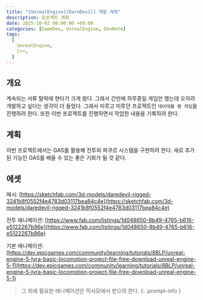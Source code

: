 ```yaml
---
title: "[UnrealEngine][DareDevil] 개발 계획"
description: 프로젝트 계획
date: 2025-10-02 00:00:00 +09:00
categories: [GameDev, UnrealEngine, DevNote]
tags:
  [
    UnrealEngine,
    C++,
  ]
---
```


<!-- ![](/assets/img/post/Daredevil/Daredevil.png){: width="600" height="400" } -->

## 개요
계속되는 서류 탈락에 현타가 크게 왔다. 그래서 간만에 하루종일 게임만 했는데 오히려 개발하고 싶다는 생각이 더 들었다. 그래서 미루고 미루던 프로젝트인 `데이데블 팬 게임`을 진행하려 한다. 또한 이번 프로젝트를 진행하면서 작업한 내용을 기록하려 한다.

## 계획
이번 프로젝트에서는 GAS를 활용해 전투와 파쿠르 시스템을 구현하려 한다. 새로 추가된 기능인 GAS를 배울 수 있는 좋은 기회가 될 것 같다.

## 에셋
매시: [https://sketchfab.com/3d-models/daredevil-rigged-3241b8f0552f4e4783d03117bea84c4e](https://sketchfab.com/3d-models/daredevil-rigged-3241b8f0552f4e4783d03117bea84c4e)

전투 애니메이션: [https://www.fab.com/listings/1d048650-8b49-4765-b616-e5122267b96e](https://www.fab.com/listings/1d048650-8b49-4765-b616-e5122267b96e)

기본 애니메이션: [https://dev.epicgames.com/community/learning/tutorials/8BLP/unreal-engine-5-lyra-basic-locomotion-project-file-free-download-unreal-engine-5-1](https://dev.epicgames.com/community/learning/tutorials/8BLP/unreal-engine-5-lyra-basic-locomotion-project-file-free-download-unreal-engine-5-1)

> 그 외에 필요한 애니메이션은 믹사모에서 받으려 한다.
{: .prompt-info }